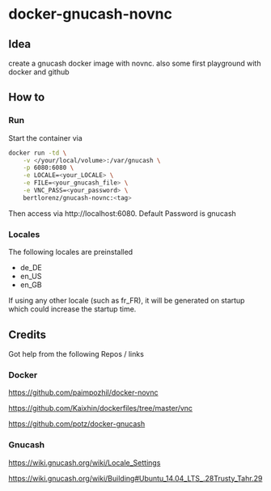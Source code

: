 # docker-gnucash-novnc
## Idea

create a gnucash docker image with novnc.
also some first playground with docker and github

## How to
### Run
Start the container via
```bash
docker run -td \
	-v </your/local/volume>:/var/gnucash \
	-p 6080:6080 \
	-e LOCALE=<your_LOCALE> \
	-e FILE=<your_gnucash_file> \
	-e VNC_PASS=<your_password> \
	bertlorenz/gnucash-novnc:<tag>
```
Then access via http://localhost:6080.
Default Password is gnucash

### Locales
The following locales are preinstalled
* de_DE
* en_US
* en_GB

If using any other locale (such as fr_FR), it will be generated on startup which could increase the startup time.

## Credits

Got help from the following Repos / links

### Docker

https://github.com/paimpozhil/docker-novnc

https://github.com/Kaixhin/dockerfiles/tree/master/vnc

https://github.com/potz/docker-gnucash

### Gnucash

https://wiki.gnucash.org/wiki/Locale_Settings

https://wiki.gnucash.org/wiki/Building#Ubuntu_14.04_LTS_.28Trusty_Tahr.29